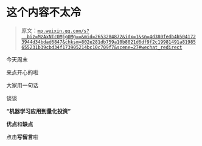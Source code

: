 # 这个内容不太冷

> 原文：[`mp.weixin.qq.com/s?__biz=MzAxNTc0Mjg0Mg==&mid=2653284872&idx=1&sn=4d380fedb4b5041723944d34bdad6847&chksm=802e281db759a10b8021d6df9f2c19981491a81985655231b39cbd34f173905214bc10c709f7&scene=27#wechat_redirect`](http://mp.weixin.qq.com/s?__biz=MzAxNTc0Mjg0Mg==&mid=2653284872&idx=1&sn=4d380fedb4b5041723944d34bdad6847&chksm=802e281db759a10b8021d6df9f2c19981491a81985655231b39cbd34f173905214bc10c709f7&scene=27#wechat_redirect)

今天周末

来点开心的啦

大家用一句话

谈谈

**“机器学习应用到量化投资”**

**优点**和**缺点**

点击**写留言**啦